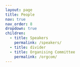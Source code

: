 ```yaml
---
layout: page
title: People
nav: true
nav_order: 8
dropdown: true
children:
  - title: Speakers
    permalink: /speakers/
  - title: divider
  - title: Organising Committee
    permalink: /orgcom/
---
```

